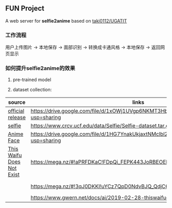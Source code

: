 ## FUN Project
A web server for **selfie2anime** based on [taki0112/UGATIT](https://github.com/taki0112/UGATIT/tree/e8efff198e252df0f3a5c936f02e7e7669264b13)

### 工作流程

用户上传图片 -> 本地保存 -> 面部识别 -> 转换成卡通风格 -> 本地保存 -> 返回网页显示




### 如何提升selfie2anime的效果
1. pre-trained model


2. dataset collection:  

source|links|status
-|-|-
[official release](https://github.com/taki0112/UGATIT)|https://drive.google.com/file/d/1xOWj1UVgp6NKMT3HbPhBbtq2A4EDkghF/view?usp=sharing| tobe download
[selfie](https://www.crcv.ucf.edu/data/Selfie/)|https://www.crcv.ucf.edu/data/Selfie/Selfie-dataset.tar.gz | downloaded
[Anime Face](https://github.com/Mckinsey666/Anime-Face-Dataset)|https://drive.google.com/file/d/1HG7YnakUkjaxtNMclbl2t5sJwGLcHYsI/view?usp=sharing| tobe download
[This Waifu Does Not Exist](https://www.gwern.net/TWDNE#downloads) | https://mega.nz/#!aPRFDKaC!FDpQi_FEPK443JoRBEOEDOmlLmJSblKFlqZ1A1XPt2Y， | tobe download
<blank> |https://mega.nz/#!3qJ0DKKI!uYCz7QpD0NdvBJQ_QdjC6M9L2_UuCHDmF9lAqeSkK2E，| tobe download
<blank> |https://www.gwern.net/docs/ai/2019-02-28-thiswaifudoesnotexist-textsnippets.tar.xz  | downloaded
